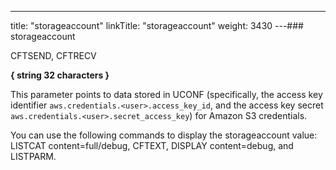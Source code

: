 ---
title: "storageaccount"
linkTitle: "storageaccount"
weight: 3430
---### storageaccount

CFTSEND, CFTRECV

****{ string 32 characters }****

This parameter points to data stored in UCONF (specifically, the access key identifier `aws.credentials.<user>.access_key_id`, and the access key secret `aws.credentials.<user>.secret_access_key`) for Amazon S3 credentials.

You can use the following commands to display the storageaccount value: LISTCAT content=full/debug, CFTEXT, DISPLAY content=debug, and LISTPARM.
